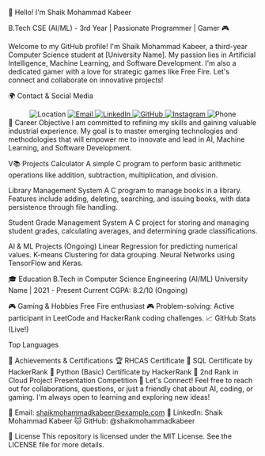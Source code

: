 👋 Hello! I'm Shaik Mohammad Kabeer

B.Tech CSE (AI/ML) - 3rd Year | Passionate Programmer | Gamer 🎮

Welcome to my GitHub profile! I'm Shaik Mohammad Kabeer, a third-year Computer Science student at [University Name]. My passion lies in Artificial Intelligence, Machine Learning, and Software Development. I'm also a dedicated gamer with a love for strategic games like Free Fire. Let's connect and collaborate on innovative projects!

🌍 Contact & Social Media
<div align="center"> <img src="https://img.shields.io/badge/Location-Kadapa%2C%20India-blue?style=for-the-badge&logo=googlemap" alt="Location"> <a href="mailto:shaikmohammadkabeer@example.com"> <img src="https://img.shields.io/badge/Email-shaikmohammadkabeer%40gmail.com-red?style=for-the-badge&logo=gmail" alt="Email"> </a> <a href="https://www.linkedin.com/in/shaikmohammadkabeer/"> <img src="https://img.shields.io/badge/LinkedIn-Connect-blue?style=for-the-badge&logo=linkedin" alt="LinkedIn"> </a> <a href="https://github.com/shaikmohammadkabeer"> <img src="https://img.shields.io/badge/GitHub-Follow-181717?style=for-the-badge&logo=github" alt="GitHub"> </a> <a href="https://www.instagram.com/shaikmohammadkabeer"> <img src="https://img.shields.io/badge/Instagram-Follow-D50000?style=for-the-badge&logo=instagram" alt="Instagram"> </a> <img src="https://img.shields.io/badge/Phone-%2B91--7799264635-success?style=for-the-badge&logo=whatsapp" alt="Phone"> </div>
🎯 Career Objective
I am committed to refining my skills and gaining valuable industrial experience. My goal is to master emerging technologies and methodologies that will empower me to innovate and lead in AI, Machine Learning, and Software Development.

V📚 Projects
Calculator
A simple C program to perform basic arithmetic operations like addition, subtraction, multiplication, and division.


Library Management System
A C program to manage books in a library. Features include adding, deleting, searching, and issuing books, with data persistence through file handling.


Student Grade Management System
A C project for storing and managing student grades, calculating averages, and determining grade classifications.


AI & ML Projects (Ongoing)
Linear Regression for predicting numerical values.
K-means Clustering for data grouping.
Neural Networks using TensorFlow and Keras.

🎓 Education
B.Tech in Computer Science Engineering (AI/ML)
University Name | 2021 - Present
Current CGPA: 8.2/10 (Ongoing)

🎮 Gaming & Hobbies
Free Fire enthusiast 🎮
Problem-solving: Active participant in LeetCode and HackerRank coding challenges.
📈 GitHub Stats (Live!)

Top Languages

🎉 Achievements & Certifications
🏆 RHCAS Certificate
📜 SQL Certificate by HackerRank
🐍 Python (Basic) Certificate by HackerRank
🥈 2nd Rank in Cloud Project Presentation Competition
🎉 Let's Connect!
Feel free to reach out for collaborations, questions, or just a friendly chat about AI, coding, or gaming. I'm always open to learning and exploring new ideas!

📧 Email: shaikmohammadkabeer@example.com
💼 LinkedIn: Shaik Mohammad Kabeer
🐱 GitHub: @shaikmohammadkabeer

📜 License
This repository is licensed under the MIT License. See the LICENSE file for more details.
